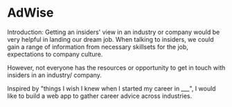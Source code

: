 # AdWise

Introduction:
Getting an insiders' view in an industry or company would be very helpful in landing our dream job. When talking to insiders, we could gain a range of information from necessary skillsets for the job, expectations to company culture.  

However, not everyone has the resources or opportunity to get in touch with insiders in an industry/ company.  

Inspired by "things I wish I knew when I started my career in ___", I would like to build a web app to gather career advice across industries.  

